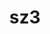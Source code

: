 ---
title: "sz3"
layout: cache
categories: [package, develop]
meta: {"compilers": ["cce@18.0.0", "gcc@10.3.0", "gcc@11.4.0", "gcc@9.4.0", "intel-oneapi-compilers@2025.1.0"], "num_specs": 30, "num_specs_by_stack": {"e4s": 10, "e4s-cray-rhel": 5, "e4s-cray-sles": 2, "e4s-neoverse-v2": 5, "e4s-neoverse_v1": 2, "e4s-oneapi": 5, "e4s-power": 1, "root": 30}, "oss": ["rhel8", "sle_hpc15", "ubuntu20.04", "ubuntu22.04"], "platforms": ["linux"], "stacks": ["e4s", "e4s-cray-rhel", "e4s-cray-sles", "e4s-neoverse-v2", "e4s-neoverse_v1", "e4s-oneapi", "e4s-power", "root"], "targets": ["neoverse_v1", "neoverse_v2", "ppc64le", "x86_64_v3", "x86_64_v4"], "versions": ["3.2.0"]}
spec_details: [{"compiler": "gcc@11.4.0", "hash": "4oi7d76tumo2jdo5ouhwotuaxjre3ewu", "os": "ubuntu22.04", "platform": "linux", "size": "-", "stacks": ["e4s", "root"], "target": "x86_64_v3", "variants": ["build_system=cmake", "build_type=Release", "generator=make", "~hdf5", "~ipo", "+mdz"], "versions": ["3.2.0"]}, {"compiler": "gcc@11.4.0", "hash": "5wbxd3b7o4bfj7tb7xebrjt636inm3jx", "os": "ubuntu22.04", "platform": "linux", "size": "-", "stacks": ["e4s", "root"], "target": "x86_64_v3", "variants": ["build_system=cmake", "build_type=Release", "generator=make", "~hdf5", "~ipo", "+mdz"], "versions": ["3.2.0"]}, {"compiler": "gcc@11.4.0", "hash": "6pqqvixp5cux3gid5nfv7ljep3u6mqhs", "os": "ubuntu22.04", "platform": "linux", "size": "-", "stacks": ["e4s", "root"], "target": "x86_64_v3", "variants": ["build_system=cmake", "build_type=Release", "generator=make", "~hdf5", "~ipo", "+mdz"], "versions": ["3.2.0"]}, {"compiler": "intel-oneapi-compilers@2025.1.0", "hash": "74ssleyzhyf23l4zw3ukgza6jikdbpsc", "os": "ubuntu22.04", "platform": "linux", "size": "-", "stacks": ["e4s-oneapi", "root"], "target": "x86_64_v3", "variants": ["build_system=cmake", "build_type=Release", "generator=make", "~hdf5", "~ipo", "+mdz"], "versions": ["3.2.0"]}, {"compiler": "gcc@11.4.0", "hash": "7qvoivxs3pltawtt45wrwey7idbypykz", "os": "ubuntu22.04", "platform": "linux", "size": "-", "stacks": ["e4s-neoverse_v1", "root"], "target": "neoverse_v1", "variants": ["build_system=cmake", "build_type=Release", "generator=make", "~hdf5", "~ipo", "+mdz"], "versions": ["3.2.0"]}, {"compiler": "gcc@11.4.0", "hash": "b26zcxilqle72frig4c7swmtzlj6x454", "os": "ubuntu22.04", "platform": "linux", "size": "-", "stacks": ["e4s", "root"], "target": "x86_64_v3", "variants": ["build_system=cmake", "build_type=Release", "generator=make", "~hdf5", "~ipo", "+mdz"], "versions": ["3.2.0"]}, {"compiler": "intel-oneapi-compilers@2025.1.0", "hash": "e7wfl3ba43if3gbiwshmdgnl66bibmi3", "os": "ubuntu22.04", "platform": "linux", "size": "-", "stacks": ["e4s-oneapi", "root"], "target": "x86_64_v3", "variants": ["build_system=cmake", "build_type=Release", "generator=make", "~hdf5", "~ipo", "+mdz"], "versions": ["3.2.0"]}, {"compiler": "gcc@11.4.0", "hash": "h2sqcqakbbfautawxyforsv2lm7nggtg", "os": "ubuntu22.04", "platform": "linux", "size": "-", "stacks": ["e4s", "root"], "target": "x86_64_v3", "variants": ["build_system=cmake", "build_type=Release", "generator=make", "~hdf5", "~ipo", "+mdz"], "versions": ["3.2.0"]}, {"compiler": "gcc@11.4.0", "hash": "h5z6ypgveuc3shrkvuttgh2pzhlm5p4t", "os": "ubuntu22.04", "platform": "linux", "size": "-", "stacks": ["e4s", "root"], "target": "x86_64_v3", "variants": ["build_system=cmake", "build_type=Release", "generator=make", "~hdf5", "~ipo", "+mdz"], "versions": ["3.2.0"]}, {"compiler": "cce@18.0.0", "hash": "huhbypuatmipndc6ie4zamhzd6qmizvr", "os": "rhel8", "platform": "linux", "size": "-", "stacks": ["e4s-cray-rhel", "root"], "target": "x86_64_v3", "variants": ["build_system=cmake", "build_type=Release", "generator=make", "~hdf5", "~ipo", "+mdz"], "versions": ["3.2.0"]}, {"compiler": "cce@18.0.0", "hash": "l7ancyou7rkkwotk2rt22ybdaoy4xoh4", "os": "rhel8", "platform": "linux", "size": "-", "stacks": ["e4s-cray-rhel", "root"], "target": "x86_64_v3", "variants": ["build_system=cmake", "build_type=Release", "generator=make", "~hdf5", "~ipo", "+mdz"], "versions": ["3.2.0"]}, {"compiler": "intel-oneapi-compilers@2025.1.0", "hash": "lq5plteqxob67q35klggpdfz7dleolxw", "os": "ubuntu22.04", "platform": "linux", "size": "-", "stacks": ["e4s-oneapi", "root"], "target": "x86_64_v3", "variants": ["build_system=cmake", "build_type=Release", "generator=make", "~hdf5", "~ipo", "+mdz"], "versions": ["3.2.0"]}, {"compiler": "gcc@11.4.0", "hash": "lt6fobremniptps4ljyvzu5k2abpuxeh", "os": "ubuntu22.04", "platform": "linux", "size": "-", "stacks": ["e4s", "root"], "target": "x86_64_v3", "variants": ["build_system=cmake", "build_type=Release", "generator=make", "~hdf5", "~ipo", "+mdz"], "versions": ["3.2.0"]}, {"compiler": "gcc@10.3.0", "hash": "m4klzelziu5rdrd7cr4s2i6n3mifp2id", "os": "sle_hpc15", "platform": "linux", "size": "-", "stacks": ["e4s-cray-sles", "root"], "target": "x86_64_v4", "variants": ["build_system=cmake", "build_type=Release", "generator=make", "~hdf5", "~ipo", "+mdz"], "versions": ["3.2.0"]}, {"compiler": "gcc@11.4.0", "hash": "mv3q2mdm33hv2xwljhgg7r3zjnfju4hn", "os": "ubuntu22.04", "platform": "linux", "size": "-", "stacks": ["e4s-neoverse-v2", "root"], "target": "neoverse_v2", "variants": ["build_system=cmake", "build_type=Release", "generator=make", "~hdf5", "~ipo", "+mdz"], "versions": ["3.2.0"]}, {"compiler": "cce@18.0.0", "hash": "n2fqe7clmflxuv7366vt37wwsyyc7yo6", "os": "rhel8", "platform": "linux", "size": "-", "stacks": ["e4s-cray-rhel", "root"], "target": "x86_64_v3", "variants": ["build_system=cmake", "build_type=Release", "generator=make", "~hdf5", "~ipo", "+mdz"], "versions": ["3.2.0"]}, {"compiler": "gcc@11.4.0", "hash": "oaa47mg6qk722fong4mqgqzayqwk2rrr", "os": "ubuntu22.04", "platform": "linux", "size": "-", "stacks": ["e4s-neoverse-v2", "root"], "target": "neoverse_v2", "variants": ["build_system=cmake", "build_type=Release", "generator=make", "~hdf5", "~ipo", "+mdz"], "versions": ["3.2.0"]}, {"compiler": "cce@18.0.0", "hash": "ogqzb4pqpx6vwijfum3rckhlsr4flauv", "os": "rhel8", "platform": "linux", "size": "-", "stacks": ["e4s-cray-rhel", "root"], "target": "x86_64_v3", "variants": ["build_system=cmake", "build_type=Release", "generator=make", "~hdf5", "~ipo", "+mdz"], "versions": ["3.2.0"]}, {"compiler": "gcc@11.4.0", "hash": "rgpzgidn4ggvqg633ahyyqhjm46fgtfr", "os": "ubuntu22.04", "platform": "linux", "size": "-", "stacks": ["e4s-neoverse_v1", "root"], "target": "neoverse_v1", "variants": ["build_system=cmake", "build_type=Release", "generator=make", "~hdf5", "~ipo", "+mdz"], "versions": ["3.2.0"]}, {"compiler": "gcc@11.4.0", "hash": "skbszti4fqdxuzkv5yhpe6uh2fqh6q5w", "os": "ubuntu22.04", "platform": "linux", "size": "-", "stacks": ["e4s", "root"], "target": "x86_64_v3", "variants": ["build_system=cmake", "build_type=Release", "generator=make", "~hdf5", "~ipo", "+mdz"], "versions": ["3.2.0"]}, {"compiler": "gcc@11.4.0", "hash": "sqlvusp34rmbhj5uwpbhlzdmfaxlnu4m", "os": "ubuntu22.04", "platform": "linux", "size": "-", "stacks": ["e4s", "root"], "target": "x86_64_v3", "variants": ["build_system=cmake", "build_type=Release", "generator=make", "~hdf5", "~ipo", "+mdz"], "versions": ["3.2.0"]}, {"compiler": "gcc@10.3.0", "hash": "t35yeaqnfhmsojsxmde4knaisebfzwh2", "os": "sle_hpc15", "platform": "linux", "size": "-", "stacks": ["e4s-cray-sles", "root"], "target": "x86_64_v4", "variants": ["build_system=cmake", "build_type=Release", "generator=make", "~hdf5", "~ipo", "+mdz"], "versions": ["3.2.0"]}, {"compiler": "gcc@11.4.0", "hash": "uchvtgmnhgffp6pnl5lqnkk3rennywsk", "os": "ubuntu22.04", "platform": "linux", "size": "-", "stacks": ["e4s-neoverse-v2", "root"], "target": "neoverse_v2", "variants": ["build_system=cmake", "build_type=Release", "generator=make", "~hdf5", "~ipo", "+mdz"], "versions": ["3.2.0"]}, {"compiler": "gcc@11.4.0", "hash": "untpqx5nyzsx66yypjxojm3pza6azr3c", "os": "ubuntu22.04", "platform": "linux", "size": "-", "stacks": ["e4s-neoverse-v2", "root"], "target": "neoverse_v2", "variants": ["build_system=cmake", "build_type=Release", "generator=make", "~hdf5", "~ipo", "+mdz"], "versions": ["3.2.0"]}, {"compiler": "intel-oneapi-compilers@2025.1.0", "hash": "vxgiiexumbitdgbgqr7uzokl4r6cfsf7", "os": "ubuntu22.04", "platform": "linux", "size": "-", "stacks": ["e4s-oneapi", "root"], "target": "x86_64_v3", "variants": ["build_system=cmake", "build_type=Release", "generator=make", "~hdf5", "~ipo", "+mdz"], "versions": ["3.2.0"]}, {"compiler": "cce@18.0.0", "hash": "xktjdswwdk6xrozrpo37sy3n4267bgro", "os": "rhel8", "platform": "linux", "size": "-", "stacks": ["e4s-cray-rhel", "root"], "target": "x86_64_v3", "variants": ["build_system=cmake", "build_type=Release", "generator=make", "~hdf5", "~ipo", "+mdz"], "versions": ["3.2.0"]}, {"compiler": "intel-oneapi-compilers@2025.1.0", "hash": "y522ez6cgbqu37dlhndr4d6xqp3woxs2", "os": "ubuntu22.04", "platform": "linux", "size": "-", "stacks": ["e4s-oneapi", "root"], "target": "x86_64_v3", "variants": ["build_system=cmake", "build_type=Release", "generator=make", "~hdf5", "~ipo", "+mdz"], "versions": ["3.2.0"]}, {"compiler": "gcc@9.4.0", "hash": "yhxsdnhrunalq33wemfvi2uzhom34vxd", "os": "ubuntu20.04", "platform": "linux", "size": "-", "stacks": ["e4s-power", "root"], "target": "ppc64le", "variants": ["build_system=cmake", "build_type=Release", "generator=make", "~hdf5", "~ipo", "+mdz"], "versions": ["3.2.0"]}, {"compiler": "gcc@11.4.0", "hash": "yias4yova2k2s4gubhmt4x4adkymvx43", "os": "ubuntu22.04", "platform": "linux", "size": "-", "stacks": ["e4s", "root"], "target": "x86_64_v3", "variants": ["build_system=cmake", "build_type=Release", "generator=make", "~hdf5", "~ipo", "+mdz"], "versions": ["3.2.0"]}, {"compiler": "gcc@11.4.0", "hash": "zuqiyllfmmw6mmzwsmfcoc6xtxkt7gxi", "os": "ubuntu22.04", "platform": "linux", "size": "-", "stacks": ["e4s-neoverse-v2", "root"], "target": "neoverse_v2", "variants": ["build_system=cmake", "build_type=Release", "generator=make", "~hdf5", "~ipo", "+mdz"], "versions": ["3.2.0"]}]
---